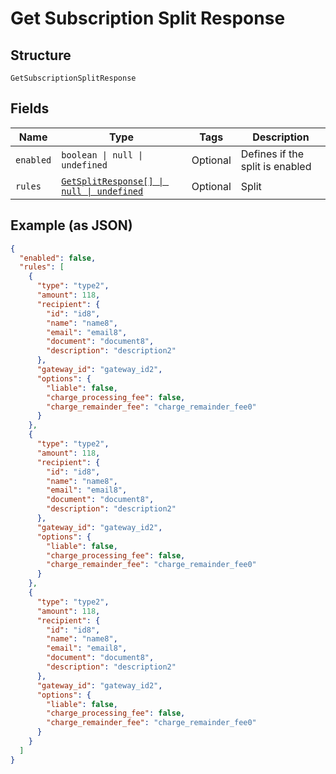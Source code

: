 
# Get Subscription Split Response

## Structure

`GetSubscriptionSplitResponse`

## Fields

| Name | Type | Tags | Description |
|  --- | --- | --- | --- |
| `enabled` | `boolean \| null \| undefined` | Optional | Defines if the split is enabled |
| `rules` | [`GetSplitResponse[] \| null \| undefined`](../../doc/models/get-split-response.md) | Optional | Split |

## Example (as JSON)

```json
{
  "enabled": false,
  "rules": [
    {
      "type": "type2",
      "amount": 118,
      "recipient": {
        "id": "id8",
        "name": "name8",
        "email": "email8",
        "document": "document8",
        "description": "description2"
      },
      "gateway_id": "gateway_id2",
      "options": {
        "liable": false,
        "charge_processing_fee": false,
        "charge_remainder_fee": "charge_remainder_fee0"
      }
    },
    {
      "type": "type2",
      "amount": 118,
      "recipient": {
        "id": "id8",
        "name": "name8",
        "email": "email8",
        "document": "document8",
        "description": "description2"
      },
      "gateway_id": "gateway_id2",
      "options": {
        "liable": false,
        "charge_processing_fee": false,
        "charge_remainder_fee": "charge_remainder_fee0"
      }
    },
    {
      "type": "type2",
      "amount": 118,
      "recipient": {
        "id": "id8",
        "name": "name8",
        "email": "email8",
        "document": "document8",
        "description": "description2"
      },
      "gateway_id": "gateway_id2",
      "options": {
        "liable": false,
        "charge_processing_fee": false,
        "charge_remainder_fee": "charge_remainder_fee0"
      }
    }
  ]
}
```

